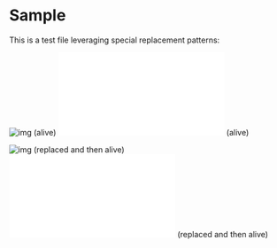 # Sample

This is a test file leveraging special replacement patterns:

![img](hello.jpg) (alive)
![txt](file.md) (alive)

![img](folder-to-be-ignored/hello.jpg) (replaced and then alive)
![txt](folder-to-be-ignored/file.md) (replaced and then alive)
